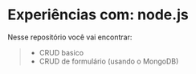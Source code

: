 # Experiências com: node.js

Nesse repositório você vai encontrar:

>* CRUD basico
>* CRUD de formulário (usando o MongoDB)
